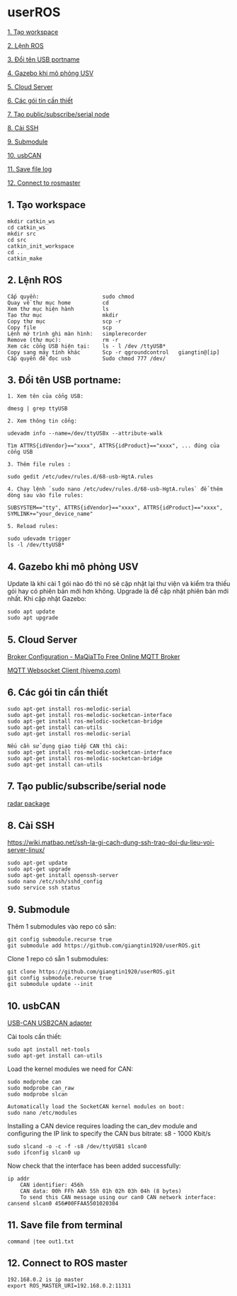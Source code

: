 # userROS

[1. Tạo workspace](#Taoworkspace)

[2. Lệnh ROS](#LenhROS)

[3. Đổi tên USB portname](#doitenUSB)

[4. Gazebo khi mô phỏng USV](#Gazebo)

[5. Cloud Server](#CloudServer)

[6. Các gói tin cần thiết](#goitin)

[7. Tạo public/subscribe/serial node](#Taonode)

[8. Cài SSH](#SSH)

[9. Submodule](#Submodules)

[10. usbCAN](#usbCAN)

[11. Save file log](#saved)

[12. Connect to rosmaster](#rosmaster)

<a name = "Taoworkspace"></a>
## 1. Tạo workspace

    mkdir catkin_ws
    cd catkin_ws
    mkdir src
    cd src
    catkin_init_workspace
    cd ..
    catkin_make
    
<a name = "LenhROS"></a>
## 2. Lệnh ROS
    Cấp quyền:                    sudo chmod
    Quay về thư mục home          cd 
    Xem thư mục hiện hành         ls
    Tạo thư mục                   mkdir
    Copy thư mục                  scp -r
    Copy file                     scp
    Lệnh mở trình ghi màn hình:   simplerecorder
    Remove (thư mục):             rm -r 
    Xem các cổng USB hiện tại:    ls - l /dev /ttyUSB*
    Copy sang máy tính khác       Scp -r qgroundcontrol   giangtin@[ip]
    Cấp quyền để đọc usb          Sudo chmod 777 /dev/

<a name = "doitenUSB"></a>
## 3. Đổi tên USB portname:

    1. Xem tên của cổng USB:
    
    dmesg | grep ttyUSB
    
    2. Xem thông tin cổng:
    
    udevadm info --name=/dev/ttyUSBx --attribute-walk
    
    Tìm ATTRS{idVendor}=="xxxx", ATTRS{idProduct}=="xxxx", ... đúng của cổng USB
    
    3. Thêm file rules : 
    
    sudo gedit /etc/udev/rules.d/68-usb-HgtA.rules
    
    4. Chạy lệnh `sudo nano /etc/udev/rules.d/68-usb-HgtA.rules` để thêm dòng sau vào file rules:
    
    SUBSYSTEM=="tty", ATTRS{idVendor}=="xxxx", ATTRS{idProduct}=="xxxx", SYMLINK+="your_device_name"
    
    5. Reload rules:
    
    sudo udevadm trigger
    ls -l /dev/ttyUSB*
    
<a name = "Gazebo"></a>
## 4. Gazebo khi mô phỏng USV

Update là khi cài 1 gói nào đó thì nó sẽ cập nhật lại thư viện và kiểm tra thiếu gói hay có phiên bản mới hơn không.
Upgrade là để cập nhật phiên bản mới nhất. Khi cập nhật Gazebo:

    sudo apt update
    sudo apt upgrade
    
<a name = "CloudServer"></a>
## 5. Cloud Server

[Broker Configuration - MaQiaTTo Free Online MQTT Broker](http://www.hivemq.com/demos/websocket-client/)

[MQTT Websocket Client (hivemq.com)](https://maqiatto.com/login)

<a name = "goitin"></a>
## 6. Các gói tin cần thiết

    sudo apt-get install ros-melodic-serial
    sudo apt-get install ros-melodic-socketcan-interface
    sudo apt-get install ros-melodic-socketcan-bridge
    sudo apt-get install can-utils
    sudo apt-get install ros-melodic-serial

    Nếu cần sử dụng giao tiếp CAN thì cài:
    sudo apt-get install ros-melodic-socketcan-interface 
    sudo apt-get install ros-melodic-socketcan-bridge
    sudo apt-get install can-utils

<a name = "Taonode"></a>
## 7. Tạo public/subscribe/serial node

[radar package](https://github.com/giangtin1920/radar_pkg)

<a name = "SSH"></a>
## 8. Cài SSH

https://wiki.matbao.net/ssh-la-gi-cach-dung-ssh-trao-doi-du-lieu-voi-server-linux/

    sudo apt-get update
    sudo apt-get upgrade
    sudo apt-get install openssh-server
    sudo nano /etc/ssh/sshd_config
    sudo service ssh status

<a name = "Submodules"></a>
## 9. Submodule

Thêm 1 submodules vào repo có sẵn:

    git config submodule.recurse true
    git submodule add https://github.com/giangtin1920/userROS.git
    
Clone 1 repo có sẵn 1 submodules:

    git clone https://github.com/giangtin1920/userROS.git
    git config submodule.recurse true
    git submodule update --init
 

<a name = "usbCAN"></a> 
## 10. usbCAN

[USB-CAN USB2CAN adapter](https://vi.aliexpress.com/item/4000045445478.html?spm=a2g0o.productlist.0.0.3d471aecyULEVA&algo_pvid=022b6bf8-fdf5-48ce-b676-9b29fb85163f&algo_exp_id=022b6bf8-fdf5-48ce-b676-9b29fb85163f-8&pdp_ext_f=%7B%22sku_id%22%3A%2210000000102107671%22%7D)

Cài tools cần thiết:

    sudo apt install net-tools
    sudo apt-get install can-utils

Load the kernel modules we need for CAN:

    sudo modprobe can
    sudo modprobe can_raw
    sudo modprobe slcan
    
    Automatically load the SocketCAN kernel modules on boot:
    sudo nano /etc/modules

Installing a CAN device requires loading the can_dev module and configuring the IP link to specify the CAN bus bitrate: s8 - 1000 Kbit/s

    sudo slcand -o -c -f -s8 /dev/ttyUSB1 slcan0
    sudo ifconfig slcan0 up
    
Now check that the interface has been added successfully:
 
    ip addr
        CAN identifier: 456h
        CAN data: 00h FFh AAh 55h 01h 02h 03h 04h (8 bytes)
        To send this CAN message using our can0 CAN network interface:
    cansend slcan0 456#00FFAA5501020304

<a name = "saved"></a>
## 11. Save file from terminal

    command |tee out1.txt
    
## 12. Connect to ROS master

    192.168.0.2 is ip master
    export ROS_MASTER_URI=192.168.0.2:11311


